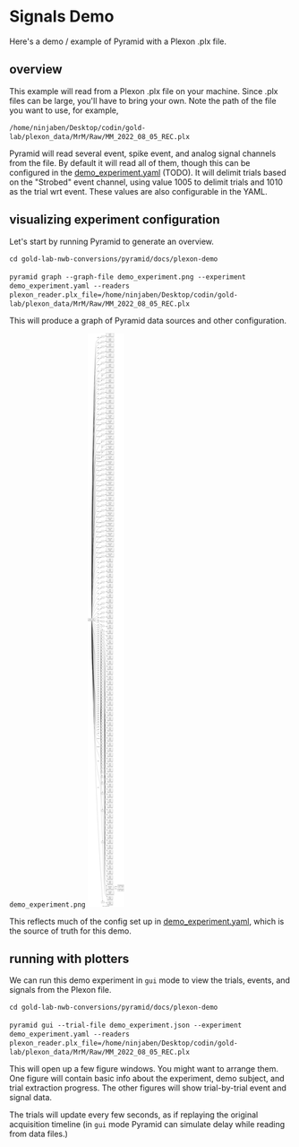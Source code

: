 # Signals Demo

Here's a demo / example of Pyramid with a Plexon .plx file.

## overview

This example will read from a Plexon .plx file on your machine.
Since .plx files can be large, you'll have to bring your own.
Note the path of the file you want to use, for example,

```
/home/ninjaben/Desktop/codin/gold-lab/plexon_data/MrM/Raw/MM_2022_08_05_REC.plx
```

Pyramid will read several event, spike event, and analog signal channels from the file.
By default it will read all of them, though this can be configured in the [demo_experiment.yaml](demo_experiment.yaml) (TODO).
It will delimit trials based on the "Strobed" event channel, using value 1005 to delimit trials and 1010 as the trial wrt event.
These values are also configurable in the YAML.


## visualizing experiment configuration

Let's start by running Pyramid to generate an overview.

```
cd gold-lab-nwb-conversions/pyramid/docs/plexon-demo

pyramid graph --graph-file demo_experiment.png --experiment demo_experiment.yaml --readers plexon_reader.plx_file=/home/ninjaben/Desktop/codin/gold-lab/plexon_data/MrM/Raw/MM_2022_08_05_REC.plx
```

This will produce a graph of Pyramid data sources and other configuration.

`demo_experiment.png`
![Graph of Pyramid Readers, Buffers, and Trial configuration for a Plexon file.](demo_experiment.png "Overview of a Plexon experiment")

This reflects much of the config set up in [demo_experiment.yaml](demo_experiment.yaml), which is the source of truth for this demo.

## running with plotters

We can run this demo experiment in `gui` mode to view the trials, events, and signals from the Plexon file.

```
cd gold-lab-nwb-conversions/pyramid/docs/plexon-demo

pyramid gui --trial-file demo_experiment.json --experiment demo_experiment.yaml --readers plexon_reader.plx_file=/home/ninjaben/Desktop/codin/gold-lab/plexon_data/MrM/Raw/MM_2022_08_05_REC.plx
```

This will open up a few figure windows.  You might want to arrange them.
One figure will contain basic info about the experiment, demo subject, and trial extraction progress.
The other figures will show trial-by-trial event and signal data.

The trials will update every few seconds, as if replaying the original acquisition timeline (in `gui` mode Pyramid can simulate delay while reading from data files.)
